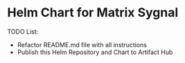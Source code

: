 # Helm Chart for Matrix Sygnal


TODO List:

* Refactor README.md file with all instructions
* Publish this Helm Repository and Chart to Artifact Hub
